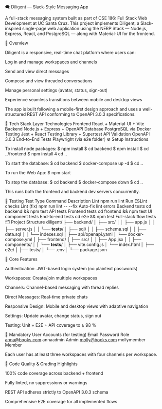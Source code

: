 🗨️ Diligent — Slack-Style Messaging App

A full-stack messaging system built as part of CSE 186: Full Stack Web Development at UC Santa Cruz.
This project implements Diligent, a Slack-inspired single-page web application using the NERP Stack — Node.js, Express, React, and PostgreSQL — along with Material-UI for the frontend.

🚀 Overview

Diligent is a responsive, real-time chat platform where users can:

Log in and manage workspaces and channels

Send and view direct messages

Compose and view threaded conversations

Manage personal settings (avatar, status, sign-out)

Experience seamless transitions between mobile and desktop views

The app is built following a mobile-first design approach and uses a well-structured REST API conforming to OpenAPI 3.0.3 specifications.

🧠 Tech Stack
Layer	Technologies
Frontend	React + Material-UI + Vite
Backend	Node.js + Express + OpenAPI
Database	PostgreSQL via Docker
Testing	Jest + React Testing Library + Supertest
API Validation	OpenAPI 3.0.3
End-to-End Tests	Playwright (via e2e folder)
⚙️ Setup Instructions

To install node packages:
  $ npm install
  $ cd backend
  $ npm install
  $ cd ../frontend
  $ npm install
  4 cd ..

To start the database: 
  $ cd backend
  $ docker-compose up -d
  $ cd ..

To run the Web App: 
  $ npm start

To stop the database:
  $ cd backend
  $ docker-compose down
  $ cd ..

This runs both the frontend and backend dev servers concurrently.

🧪 Testing
Test Type	Command	Description
Lint	npm run lint	Run ESLint checks
Lint (fix)	npm run lint -- --fix	Auto-fix lint errors
Backend tests	cd backend && npm test	API tests
Frontend tests	cd frontend && npm test	UI component tests
End-to-end tests	cd e2e && npm test	Full-stack flow tests
🗂️ Project Structure
diligent/
├── backend/
│   ├── src/
│   │   ├── app.js
│   │   ├── server.js
│   │   └── __tests__/
│   ├── sql/
│   │   ├── schema.sql
│   │   ├── data.sql
│   │   └── indexes.sql
│   ├── api/openapi.yaml
│   └── docker-compose.yml
│
├── frontend/
│   ├── src/
│   │   ├── App.jsx
│   │   ├── components/
│   │   └── __tests__/
│   ├── vite.config.js
│   └── index.html
│
├── e2e/
│   ├── tests/
│   └── .env
│
└── package.json

🧩 Core Features

Authentication: JWT-based login system (no plaintext passwords)

Workspaces: Create/join multiple workspaces

Channels: Channel-based messaging with thread replies

Direct Messages: Real-time private chats

Responsive Design: Mobile and desktop views with adaptive navigation

Settings: Update avatar, change status, sign out

Testing: Unit + E2E + API coverage to ≥ 98 %

🧾 Mandatory User Accounts (for testing)
Email	Password	Role
anna@books.com	annaadmin	Admin
molly@books.com	mollymember	Member

Each user has at least three workspaces with four channels per workspace.

🧼 Code Quality & Grading Highlights

100% code coverage across backend + frontend

Fully linted, no suppressions or warnings

REST API adheres strictly to OpenAPI 3.0.3 schema

Comprehensive E2E coverage for all implemented flows
